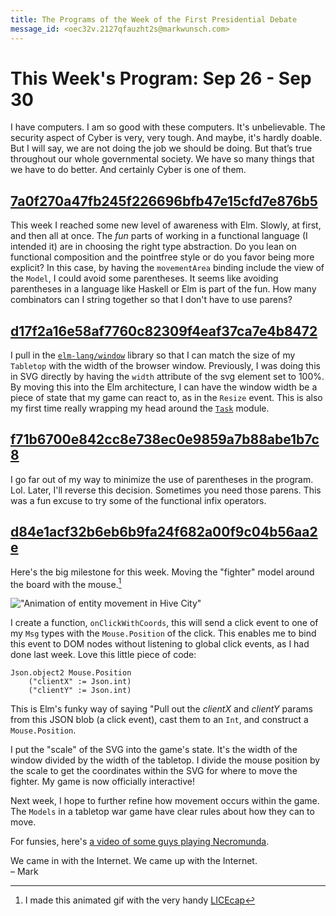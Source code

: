 ```yaml
---
title: The Programs of the Week of the First Presidential Debate
message_id: <oec32v.2127qfauzht2s@markwunsch.com>
---
```


This Week's Program: Sep 26 - Sep 30
====================================

I have computers. I am so good with these computers. It's
unbelievable. The security aspect of Cyber is very, very tough. And
maybe, it's hardly doable. But I will say, we are not doing the job we
should be doing. But that’s true throughout our whole governmental
society. We have so many things that we have to do better. And
certainly Cyber is one of them.

## [7a0f270a47fb245f226696bfb47e15cfd7e876b5][movementarea]

This week I reached some new level of awareness with Elm. Slowly, at
first, and then all at once. The _fun_ parts of working in a
functional language (I intended it) are in choosing the right type
abstraction. Do you lean on functional composition and the pointfree
style or do you favor being more explicit? In this case, by having the
`movementArea` binding include the view of the `Model`, I could avoid
some parentheses. It seems like avoiding parentheses in a language
like Haskell or Elm is part of the fun. How many combinators can I
string together so that I don't have to use parens?

## [d17f2a16e58af7760c82309f4eaf37ca7e4b8472][windowwidth]

I pull in the [`elm-lang/window`][elm-window] library so that I can
match the size of my `Tabletop` with the width of the browser
window. Previously, I was doing this in SVG directly by having the
`width` attribute of the svg element set to 100%. By moving this into
the Elm architecture, I can have the window width be a piece of state
that my game can react to, as in the `Resize` event. This is also my
first time really wrapping my head around the
[`Task`](http://package.elm-lang.org/packages/elm-lang/core/4.0.5/Task)
module.

## [f71b6700e842cc8e738ec0e9859a7b88abe1b7c8][parens]

I go far out of my way to minimize the use of parentheses in the
program. Lol. Later, I'll reverse this decision. Sometimes you need
those parens. This was a fun excuse to try some of the functional
infix operators.

## [d84e1acf32b6eb6b9fa24f682a00f9c04b56aa2e][clickwithcoords]

Here's the big milestone for this week. Moving the "fighter" model
around the board with the mouse.[^1]

!["Animation of entity movement in Hive City"][movementgif]

I create a function, `onClickWithCoords`, this will send a click event
to one of my `Msg` types with the `Mouse.Position` of the click. This
enables me to bind this event to DOM nodes without listening to global
click events, as I had done last week. Love this little piece of code:

    Json.object2 Mouse.Position
        ("clientX" := Json.int)
        ("clientY" := Json.int)

This is Elm's funky way of saying "Pull out the _clientX_ and
_clientY_ params from this JSON blob (a click event), cast them to an
`Int`, and construct a `Mouse.Position`.

I put the "scale" of the SVG into the game's state. It's the width of
the window divided by the width of the tabletop. I divide the mouse
position by the scale to get the coordinates within the SVG for where
to move the fighter. My game is now officially interactive!

Next week, I hope to further refine how movement occurs within the
game. The `Models` in a tabletop war game have clear rules about how
they can to move.

For funsies, here's
[a video of some guys playing Necromunda](https://youtu.be/eA4D8VDb9h0).

We came in with the Internet. We came up with the Internet.<br />
– Mark

[^1]: I made this animated gif with the very handy
    [LICEcap](http://www.cockos.com/licecap/)

[movementarea]: https://github.com/mwunsch/hive-city/commit/7a0f270a47fb245f226696bfb47e15cfd7e876b5

[windowwidth]: https://github.com/mwunsch/hive-city/commit/d17f2a16e58af7760c82309f4eaf37ca7e4b8472

[elm-window]: http://package.elm-lang.org/packages/elm-lang/window/latest

[parens]: https://github.com/mwunsch/hive-city/commit/f71b6700e842cc8e738ec0e9859a7b88abe1b7c8

[clickwithcoords]: https://github.com/mwunsch/hive-city/commit/d84e1acf32b6eb6b9fa24f682a00f9c04b56aa2e

[movementgif]: http://www.markwunsch.com/img/hive-city-movement.gif
